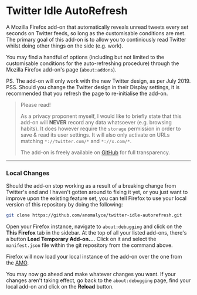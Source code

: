 # Twitter Idle AutoRefresh

A Mozilla Firefox add-on that automatically reveals unread tweets every set seconds on Twitter feeds, so long as the customisable conditions are met. The primary goal of this add-on is to allow you to continiously read Twitter whilst doing other things on the side (e.g. work).

You may find a handful of options (including but not limited to the customisable conditions for the auto-refreshing procedure) through the Mozilla Firefox add-on's page (`about:addons`).

PS. The add-on will only work with the new Twitter design, as per July 2019.
PSS. Should you change the Twitter design in their Display settings, it is recommended that you refresh the page to re-initialise the add-on.

> Please read!
>
> As a privacy proponent myself, I would like to briefly state that this add-on will **NEVER** record any data whatsoever (e.g. browsing habits). It does however require the `storage` permission in order to save &amp; read its user settings. It will also only activate on URLs matching `*://twitter.com/*` and `*://x.com/*`.
>
> The add-on is freely available on [GitHub](https://github.com/anomalyce/twitter-idle-autorefresh) for full transparency.

---

### Local Changes
Should the add-on stop working as a result of a breaking change from Twitter's end and I haven't gotten around to fixing it yet, or you just want to improve upon the existing feature set, you can tell Firefox to use your local version of this repository by doing the following:

```bash
git clone https://github.com/anomalyce/twitter-idle-autorefresh.git
```

Open your Firefox instance, navigate to `about:debugging` and click on the **This Firefox** tab in the sidebar. At the top of all your listed add-ons, there's a button **Load Temporary Add-on...**. Click on it and select the `manifest.json` file within the git repository from the command above.

Firefox will now load your local instance of the add-on over the one from the [AMO](https://addons.mozilla.org/en-US/firefox/addon/twitter-idle-autorefresh/).

You may now go ahead and make whatever changes you want. If your changes aren't taking effect, go back to the `about:debugging` page, find your local add-on and click on the **Reload** button.
